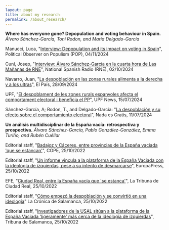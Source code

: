 ```yaml
---
layout: page
title: about my research
permalink: /about_research/
---
```


<b>Where has everyone gone? Depopulation and voting behaviour in Spain.</b> <i>Álvaro Sánchez-García, Toni Rodon, and Maria Delgado-García</i>

Manucci, Luca, "[Interview: Depopulation and its impact on voting in Spain](https://populismobserver.com/2024/11/04/interview-66-depopulation-and-its-impact-on-voting-in-spain/)", Political Observer on Populism (POP), 04/11/2024

Cuní, Josep, "[Interview: Álvaro Sánchez-García en la cuarta hora de Las Mañanas de RNE](https://www.rtve.es/play/audios/las-mananas-de-rne-josep-cuni/cuarta-hora-02-10-24/16270551/)", National Spanish Radio (RNE), 02/10/2024

Navarro, Juan, "[La despoblación en las zonas rurales alimenta a la derecha y a los ultras](https://elpais.com/espana/2024-09-28/la-despoblacion-azuza-la-brecha-rural-entre-derechas-e-izquierdas-y-vox-crece-entre-la-frustracion.html)", El País, 28/09/2024

UPF, "[El despoblament de les zones rurals espanyoles afecta el comportament electoral i beneficia el PP](https://www.upf.edu/web/focus/noticies/-/asset_publisher/qOocsyZZDGHL/content/despoblament-zones-rurals-espanyoles-comportament-electoral/10193/maximized)", UPF News, 15/07/2024

Sánchez-García, A; Rodon, T., and Delgado-García: "[La despoblación y su efecto sobre el comportamiento electoral](https://nadaesgratis.es/admin/la-despoblacion-y-su-efecto-sobre-el-comportamiento-electoral)", Nada es Gratis, 11/07/2024

<b>Un análisis multidisciplinar de la España vacía: retrospectiva y prospectiva.</b> <i>Álvaro Sánchez-García, Pablo González-González, Emma Turiño, and Rubén Cuéllar</i>

Editorial staff, "[Badajoz y Cáceres, entre provincias de la España vaciada 'que se estancan'](https://www.cope.es/emisoras/extremadura/badajoz-provincia/badajoz/noticias/badajoz-caceres-entre-provincias-espana-vaciada-que-estanca-20221025_2361655)", COPE, 25/10/2022

Editorial staff, "[Un informe vincula a la plataforma de la España Vaciada con la ideología de izquierdas, pese a su intento de desmarcarse](https://www.europapress.es/nacional/noticia-informe-vincula-plataforma-espana-vaciada-ideologia-izquierdas-pese-intento-desmarcarse-20221025112548.html)", EuropaPress, 25/10/2022

EFE, "[Ciudad Real, entre la España vacía que 'se estanca'](https://www.latribunadeciudadreal.es/noticia/Z939E9E19-EFAF-F804-2C5AE72B6205967A/202210/ciudad-real-entre-la-espana-que-se-estanca)", La Tribuna de Ciudad Real, 25/10/2022

Editorial staff, "[Cómo empezó la despoblación y se convirtió en una ideología](https://lacronicadesalamanca.com/372482-como-empezo-la-despoblacion-y-se-convirtio-en-una-ideologia/)" La Crónica de Salamanca, 25/10/2022

Editorial staff, "[Investigadores de la USAL sitúan a la plataforma de la España Vaciada 'ligeramente' más cerca de la ideología de izquierdas](https://www.tribunasalamanca.com/noticias/309100/investigadores-de-la-usal-situan-a-la-plataforma-de-la-espana-vaciada-ligeramente-mas-cerca-de-la-ideologia-de-izquierdas)", Tribuna de Salamanca, 25/10/2022
